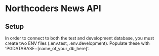 # Northcoders News API

## Setup

In order to connect to both the test and development database, you must create two ENV files (.env.test, .env.development). Populate these with 'PGDATABASE=[name_of_your_db_here]'.
